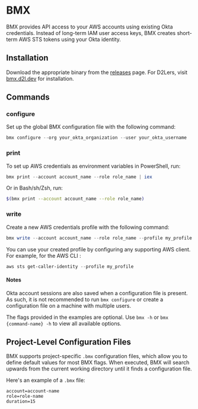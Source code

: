 # BMX

BMX provides API access to your AWS accounts using existing Okta credentials. Instead of long-term IAM user access keys, BMX creates short-term AWS STS tokens using your Okta identity.

## Installation

Download the appropriate binary from the [releases](https://github.com/Brightspace/bmx/releases) page. For D2Lers, visit [bmx.d2l.dev](https://bmx.d2l.dev) for installation.

## Commands

### configure

Set up the global BMX configuration file with the following command:
```PowerShell
bmx configure --org your_okta_organization --user your_okta_username
```
### print

To set up AWS credentials as environment variables in PowerShell, run:
```PowerShell
bmx print --account account_name --role role_name | iex
```
Or in Bash/sh/Zsh, run:
```Bash
$(bmx print --account account_name --role role_name)
```

### write

Create a new AWS credentials profile with the following command:
```Powershell
bmx write --account account_name --role role_name --profile my_profile
```
You can use your created profile by configuring any supporting AWS client. For example, for the AWS CLI :
```Powershell
aws sts get-caller-identity --profile my_profile
```

#### Notes

Okta account sessions are also saved when a configuration file is present. As such, it is not recommended to run `bmx configure` or create a configuration file on a machine with multiple users.

The flags provided in the examples are optional. Use `bmx -h` or `bmx {command-name} -h` to view all available options.

## Project-Level Configuration Files

BMX supports project-specific `.bmx` configuration files, which allow you to define default values for most BMX flags. When executed, BMX will search upwards from the current working directory until it finds a configuration file.

Here's an example of a `.bmx` file:
```
account=account-name
role=role-name
duration=15
```
